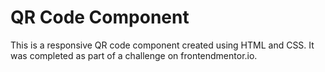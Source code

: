 # QR Code Component

This is a responsive QR code component created using HTML and CSS. It was completed as part of a challenge on frontendmentor.io.